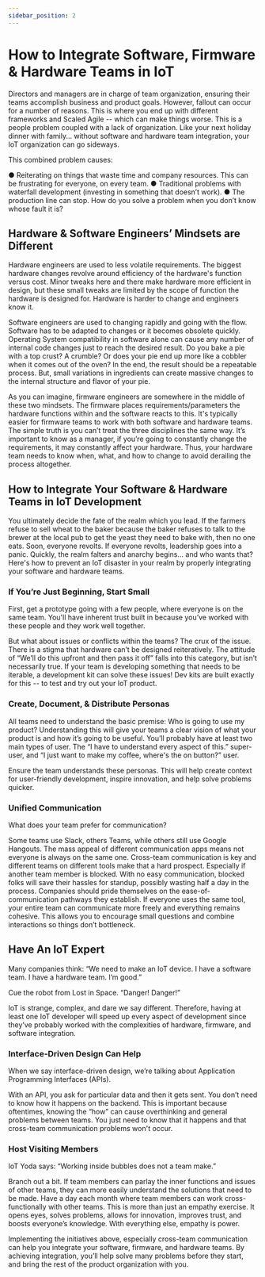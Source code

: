 ```yaml
---
sidebar_position: 2
---
```


# How to Integrate Software, Firmware & Hardware Teams in IoT

Directors and managers are in charge of team organization, ensuring their teams accomplish business and product goals. However, fallout can occur for a number of reasons. This is where you end up with different frameworks and Scaled Agile -- which can make things worse. This is a people problem coupled with a lack of organization. Like your next holiday dinner with family... without software and hardware team integration, your IoT organization can go sideways.

This combined problem causes:

● Reiterating on things that waste time and company resources. This can be frustrating for everyone, on every team.
● Traditional problems with waterfall development (investing in something that doesn’t work).
● The production line can stop. How do you solve a problem when you don’t know whose fault it is?

## Hardware & Software Engineers’ Mindsets are Different

Hardware engineers are used to less volatile requirements. The biggest hardware changes revolve around efficiency of the hardware's function versus cost. Minor tweaks here and there make hardware more efficient in design, but these small tweaks are limited by the scope of function the hardware is designed for. Hardware is harder to change and engineers know it. 

Software engineers are used to changing rapidly and going with the flow. Software has to be adapted to changes or it becomes obsolete quickly. Operating System compatibility in software alone can cause any number of internal code changes just to reach the desired result. Do you bake a pie with a top crust? A crumble? Or does your pie end up more like a cobbler when it comes out of the oven? In the end, the result should be a repeatable process. But, small variations in ingredients can create massive changes to the internal structure and flavor of your pie. 

As you can imagine, firmware engineers are somewhere in the middle of these two mindsets. The firmware places requirements/parameters the hardware functions within and the software reacts to this. It's typically easier for firmware teams to work with both software and hardware teams. The simple truth is you can’t treat the three disciplines the same way. It’s important to know as a manager, if you’re going to constantly change the requirements, it may constantly affect your hardware. Thus, your hardware team needs to know when, what, and how to change to avoid derailing the process altogether.

## How to Integrate Your Software & Hardware Teams in IoT Development

You ultimately decide the fate of the realm which you lead. If the farmers refuse to sell wheat to the baker because the baker refuses to talk to the brewer at the local pub to get the yeast they need to bake with, then no one eats. Soon, everyone revolts. If everyone revolts, leadership goes into a panic. Quickly, the realm falters and anarchy begins... and who wants that? Here's how to prevent an IoT disaster in your realm by properly integrating your software and hardware teams.

### If You’re Just Beginning, Start Small

First, get a prototype going with a few people, where everyone is on the same team. You'll have inherent trust built in because you’ve worked with these people and they work well together.

But what about issues or conflicts within the teams? The crux of the issue. There is a stigma that hardware can’t be designed reiteratively. The attitude of “We’ll do this upfront and then pass it off” falls into this category, but isn’t
necessarily true. If your team is developing something that needs to be iterable, a development kit can solve these issues! Dev kits are built exactly for this -- to test and try out your IoT product.

### Create, Document, & Distribute Personas

All teams need to understand the basic premise: Who is going to use my product? Understanding this will give your teams a clear vision of what your product is and how it’s going to be useful. You’ll probably have at least two main types of user. The “I have to understand every aspect of this.” super-user, and “I just want to make my coffee, where's the on button?” user.

Ensure the team understands these personas. This will help create context for user-friendly development, inspire innovation, and help solve problems quicker.

### Unified Communication

What does your team prefer for communication?

Some teams use Slack, others Teams, while others still use Google Hangouts. The mass appeal of different communication apps means not everyone is always on the same one. Cross-team communication is key and different teams on different tools make that a hard prospect. Especially if another team member is blocked. With no easy communication, blocked folks will save their hassles for standup, possibly wasting half a day in the process. Companies should pride themselves on the ease-of-communication pathways they establish. If everyone uses the same tool, your entire team can communicate more freely and everything remains cohesive. This allows you to encourage small questions and combine interactions so things don’t bottleneck.

## Have An IoT Expert

Many companies think: “We need to make an IoT device. I have a software
team. I have a hardware team. I’m good.”

Cue the robot from Lost in Space. “Danger! Danger!”

IoT is strange, complex, and dare we say different. Therefore, having at least one IoT developer will speed up every aspect of development since they’ve probably worked with the complexities of hardware, firmware, and software integration.

### Interface-Driven Design Can Help

When we say interface-driven design, we’re talking about Application Programming Interfaces (APIs).

With an API, you ask for particular data and then it gets sent. You don’t need to know how it happens on the backend. This is important because oftentimes, knowing the “how” can cause overthinking and general problems between teams. You just need to know that it happens and that cross-team communication problems won't occur.

### Host Visiting Members

IoT Yoda says: “Working inside bubbles does not a team make.”

Branch out a bit. If team members can parlay the inner functions and issues of other teams, they can more easily understand the solutions that need to be made. Have a day each month where team members can work cross-functionally with other teams. This is more than just an empathy exercise. It opens eyes, solves problems, allows for innovation, improves trust, and boosts everyone’s knowledge. With everything else, empathy is power.

Implementing the initiatives above, especially cross-team communication can help you integrate your software, firmware, and hardware teams. By achieving integration, you’ll help solve many problems before they start, and bring the rest of the product organization with you.